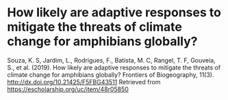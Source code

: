 # How likely are adaptive responses to mitigate the threats of climate change for amphibians globally?
Souza, K. S, Jardim, L., Rodrigues, F., Batista, M. C, Rangel, T. F, Gouveia, S., et al. (2019). How likely are adaptive responses to mitigate the threats of climate change for amphibians globally? Frontiers of Biogeography, 11(3). http://dx.doi.org/10.21425/F5FBG43511 Retrieved from https://escholarship.org/uc/item/48r05850
